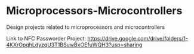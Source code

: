 # Microprocessors-Microcontrollers
Design projects related to microprocessors and microcontrollers

Link to NFC Passworder Project:
https://drive.google.com/drive/folders/1-4KXrOpqhLdyzqU3T1BSuwBxOEfuWQH3?usp=sharing
